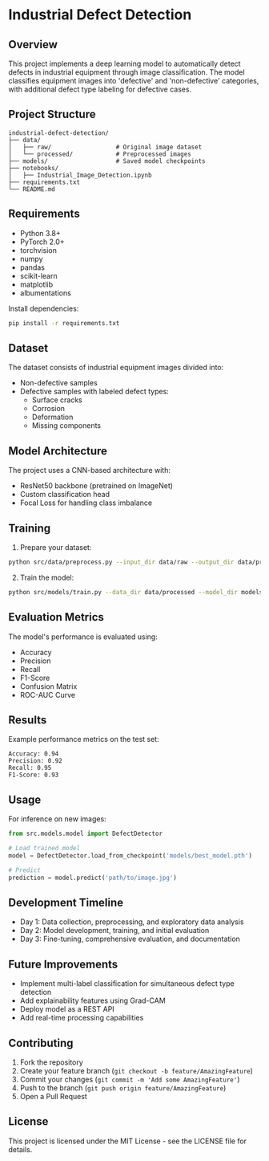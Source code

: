 # Industrial Defect Detection

## Overview
This project implements a deep learning model to automatically detect defects in industrial equipment through image classification. The model classifies equipment images into 'defective' and 'non-defective' categories, with additional defect type labeling for defective cases.

## Project Structure
```
industrial-defect-detection/
├── data/
│   ├── raw/                  # Original image dataset
│   └── processed/            # Preprocessed images
├── models/                   # Saved model checkpoints
├── notebooks/               
│   ├── Industrial_Image_Detection.ipynb
├── requirements.txt
└── README.md
```

## Requirements
- Python 3.8+
- PyTorch 2.0+
- torchvision
- numpy
- pandas
- scikit-learn
- matplotlib
- albumentations

Install dependencies:
```bash
pip install -r requirements.txt
```

## Dataset
The dataset consists of industrial equipment images divided into:
- Non-defective samples
- Defective samples with labeled defect types:
  - Surface cracks
  - Corrosion
  - Deformation
  - Missing components

## Model Architecture
The project uses a CNN-based architecture with:
- ResNet50 backbone (pretrained on ImageNet)
- Custom classification head
- Focal Loss for handling class imbalance

## Training
1. Prepare your dataset:
```bash
python src/data/preprocess.py --input_dir data/raw --output_dir data/processed
```

2. Train the model:
```bash
python src/models/train.py --data_dir data/processed --model_dir models
```

## Evaluation Metrics
The model's performance is evaluated using:
- Accuracy
- Precision
- Recall
- F1-Score
- Confusion Matrix
- ROC-AUC Curve

## Results
Example performance metrics on the test set:
```
Accuracy: 0.94
Precision: 0.92
Recall: 0.95
F1-Score: 0.93
```

## Usage
For inference on new images:
```python
from src.models.model import DefectDetector

# Load trained model
model = DefectDetector.load_from_checkpoint('models/best_model.pth')

# Predict
prediction = model.predict('path/to/image.jpg')
```

## Development Timeline
- Day 1: Data collection, preprocessing, and exploratory data analysis
- Day 2: Model development, training, and initial evaluation
- Day 3: Fine-tuning, comprehensive evaluation, and documentation

## Future Improvements
- Implement multi-label classification for simultaneous defect type detection
- Add explainability features using Grad-CAM
- Deploy model as a REST API
- Add real-time processing capabilities

## Contributing
1. Fork the repository
2. Create your feature branch (`git checkout -b feature/AmazingFeature`)
3. Commit your changes (`git commit -m 'Add some AmazingFeature'`)
4. Push to the branch (`git push origin feature/AmazingFeature`)
5. Open a Pull Request

## License
This project is licensed under the MIT License - see the LICENSE file for details.
